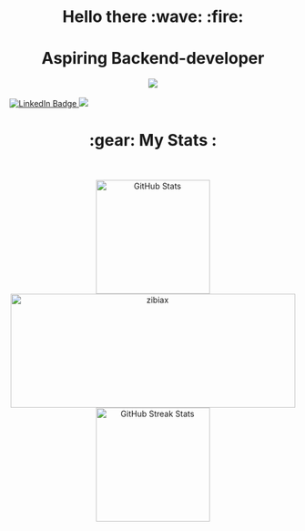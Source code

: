 <h1 align="center"> Hello there :wave: :fire: </h1>



<div id="header" align="center">
  <h1> Aspiring Backend-developer </h1>
  <img src="https://media0.giphy.com/media/qgQUggAC3Pfv687qPC/giphy.gif?cid=ecf05e47a8vp99b5y0x7ubpyeue3gv4woeuebxwhurn7j1uc&rid=giphy.gif&ct=g"
</div>

<br>
<br>
  
<div id="badges" align="left">
<a href ="https://www.linkedin.com/in/martin-evenbom-896a901a3/">
  <img src="https://img.shields.io/badge/LinkedIn-blue?style=for-the-badge&logo=linkedin&logoColor=white" alt="LinkedIn Badge"/>
<a href="mailto:martin.evenbom@gmail.com"><img src="https://img.shields.io/badge/-zibiax-D14836?style=for-the-badge&logo=Gmail&logoColor=black"/></a>
</div>


<div align=center>
  <h1 align="center"> :gear: My Stats : </h1>
        <br>
        <br>
        <img src="https://github-readme-stats.vercel.app/api?username=zibiax&title_color=6FDA44&text_color=FFFFFF&show_icons=true&icon_color=6FDA44&include_all_commits=true&count_private=true&theme=dark"             alt="GitHub Stats" height="200" />
        <br>
        <img src="https://github-readme-stats.vercel.app/api/top-langs?username=zibiax&show_icons=true&locale=en&layout=compact&title_color=6FDA44&text_color=FFFFFF&theme=dark" alt="zibiax" width="500"               height="200"/>
        <br>
        <img src="https://github-readme-streak-stats.herokuapp.com/?user=zibiax&theme=dark&date_format=j%20M%5B%20Y%5D&currStreakLabel=6FDA44&fire=6FDA44&ring=6FDA44" alt="GitHub Streak Stats" height="200" />
        <br>
        <br>
  </div>
